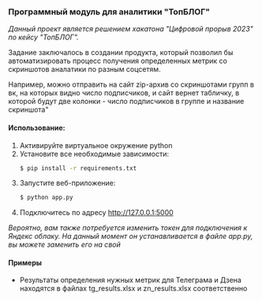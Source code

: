 ### Программный модуль для аналитики "ТопБЛОГ"
*Данный проект является решением хакатона "Цифровой прорыв 2023" по кейсу "ТопБЛОГ".*

Задание заключалось в создании продукта, который позволил бы автоматизировать процесс получения определенных метрик со скриншотов аналатики по разным соцсетям.

Например, можно отправить на сайт zip-архив со скриншотами групп в вк, на которых видно число подписчиков, и сайт вернет табличку, в которой будут две колонки - число подписчиков в группе и название скриншота"

#### Использование:
1. Активируйте виртуальное окружение python
2. Установите все необходимые зависимости:
    ``` bash
   $ pip install -r requirements.txt
   ```
3. Запустите веб-приложение:
    ``` bash
   $ python app.py
    ```
4. Подключитесь по адресу http://127.0.0.1:5000

*Вероятно, вам также потребуется изменить токен для подключения к Яндекс облаку. На данный момент он устанавливается в файле app.py, вы можете заменить его на свой*

#### Примеры
 - Результаты определения нужных метрик для Телеграма и Дзена находятся в файлах tg_results.xlsx и zn_results.xlsx соответственно
